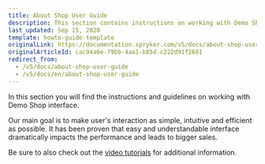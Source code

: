 ```yaml
---
title: About Shop User Guide
description: This section contains instructions on working with Demo Shop interface.
last_updated: Sep 15, 2020
template: howto-guide-template
originalLink: https://documentation.spryker.com/v5/docs/about-shop-user-guide
originalArticleId: cac94a6e-79bb-4aa1-b85d-c222d91f2681
redirect_from:
  - /v5/docs/about-shop-user-guide
  - /v5/docs/en/about-shop-user-guide
---
```



In this section you will find the instructions and guidelines on working with Demo Shop interface.

Our main goal is to make user's interaction as simple, intuitive and efficient as possible. It has been proven that easy and understandable interface dramatically impacts the performance and leads to bigger sales.

Be sure to also check out the [video tutorials](https://documentation.spryker.com/v5/docs/en/videos) for additional information.

